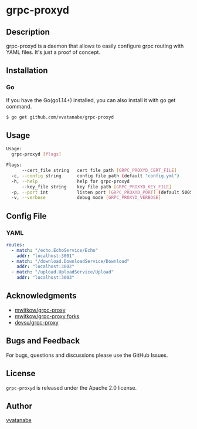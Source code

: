 # grpc-proxyd

## Description

grpc-proxyd is a daemon that allows to easily configure grpc routing with YAML files. It's just a proof of concept.

## Installation

### Go

If you have the Go(go1.14+) installed, you can also install it with go get command.

```sh
$ go get github.com/vvatanabe/grpc-proxyd
```

## Usage

```sh
Usage:
  grpc-proxyd [flags]

Flags:
      --cert_file string   cert file path [GRPC_PROXYD_CERT_FILE]
  -c, --config string      config file path (default "config.yml")
  -h, --help               help for grpc-proxyd
      --key_file string    key file path [GRPC_PROXYD_KEY_FILE]
  -p, --port int           listen port [GRPC_PROXYD_PORT] (default 50051)
  -v, --verbose            debug mode [GRPC_PROXYD_VERBOSE]
```

## Config File

### YAML

```yaml
routes:
  - match: "/echo.EchoService/Echo"
    addr: "localhost:3001"
  - match: "/download.DownloadService/Download"
    addr: "localhost:3002"
  - match: "/upload.UploadService/Upload"
    addr: "localhost:3003"
```

## Acknowledgments

- [mwitkow/grpc-proxy](https://github.com/mwitkow/grpc-proxy)
- [mwitkow/grpc-proxy forks](https://github.com/mwitkow/grpc-proxy/network/members)
- [devsu/grpc-proxy](https://github.com/devsu/grpc-proxy)

## Bugs and Feedback

For bugs, questions and discussions please use the GitHub Issues.

## License

`grpc-proxyd` is released under the Apache 2.0 license.

## Author

[vvatanabe](https://github.com/vvatanabe)